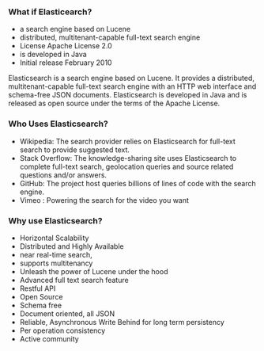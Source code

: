 ### What if Elasticearch?

* a search engine based on Lucene
* distributed, multitenant-capable full-text search engine
* License Apache License 2.0
* is developed in Java
* Initial release February 2010

Elasticsearch is a search engine based on Lucene. It provides a distributed, multitenant-capable full-text search engine with an HTTP web interface and schema-free JSON documents. Elasticsearch is developed in Java and is released as open source under the terms of the Apache License. 

### Who Uses Elasticsearch?

* Wikipedia: The search provider relies on Elasticsearch for full-text search to provide suggested text.
* Stack Overflow: The knowledge-sharing site uses Elasticsearch to complete full-text search, geolocation queries and source related questions and/or answers.
* GitHub: The project host queries billions of lines of code with the search engine.
* Vimeo : Powering the search for the video you want


### Why use Elasticsearch?

* Horizontal Scalability
* Distributed and Highly Available
* near real-time search,
* supports multitenancy
* Unleash the power of Lucene under the hood
* Advanced full text search feature
* Restful API
* Open Source
* Schema free
* Document oriented,  all JSON
* Reliable, Asynchronous Write Behind for long term persistency
* Per operation consistency
* Active community

